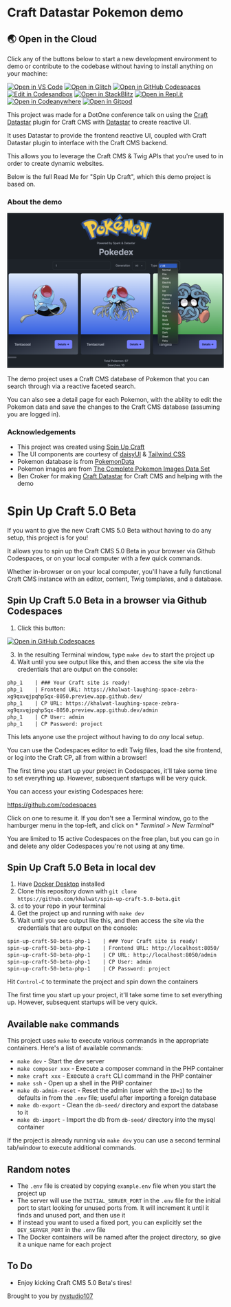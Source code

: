 # Craft Datastar Pokemon demo

## 🌏  Open in the Cloud 
Click any of the buttons below to start a new development environment to demo or contribute to the codebase without having to install anything on your machine:

[![Open in VS Code](https://img.shields.io/badge/Open%20in-VS%20Code-blue?logo=visualstudiocode)](https://vscode.dev/github/khalwat/spark-datastar-pokemon-demo)
[![Open in Glitch](https://img.shields.io/badge/Open%20in-Glitch-blue?logo=glitch)](https://glitch.com/edit/#!/import/github/khalwat/spark-datastar-pokemon-demo)
[![Open in GitHub Codespaces](https://github.com/codespaces/badge.svg)](https://codespaces.new/khalwat/spark-datastar-pokemon-demo)
[![Edit in Codesandbox](https://codesandbox.io/static/img/play-codesandbox.svg)](https://codesandbox.io/s/github/khalwat/spark-datastar-pokemon-demo)
[![Open in StackBlitz](https://developer.stackblitz.com/img/open_in_stackblitz.svg)](https://stackblitz.com/github/khalwat/spark-datastar-pokemon-demo)
[![Open in Repl.it](https://replit.com/badge/github/withastro/astro)](https://replit.com/github/khalwat/spark-datastar-pokemon-demo)
[![Open in Codeanywhere](https://codeanywhere.com/img/open-in-codeanywhere-btn.svg)](https://app.codeanywhere.com/#https://github.com/khalwat/spark-datastar-pokemon-demo)
[![Open in Gitpod](https://gitpod.io/button/open-in-gitpod.svg)](https://gitpod.io/#https://github.com/khalwat/spark-datastar-pokemon-demo)


This project was made for a DotOne conference talk on using the [Craft Datastar](https://github.com/putyourlightson/craft-datastar)
plugin for Craft CMS with [Datastar](https://datastar.fly.dev/) to create reactive UI.

It uses Datastar to provide the frontend reactive UI, coupled with Craft Datastar plugin to interface with the Craft CMS backend.

This allows you to leverage the Craft CMS & Twig APIs that you're used to in order to create dynamic websites.

Below is the full Read Me for "Spin Up Craft", which this demo project is based on.

### About the demo

![Screenshot](./resources/spark-datastar-pokemon.png)

The demo project uses a Craft CMS database of Pokemon that you can search through via a reactive faceted search.

You can also see a detail page for each Pokemon, with the ability to edit the Pokemon data and save the changes to the
Craft CMS database (assuming you are logged in).

### Acknowledgements

* This project was created using [Spin Up Craft](https://github.com/nystudio107/spin-up-craft)
* The UI components are courtesy of [daisyUI](https://daisyui.com/) & [Tailwind CSS](https://tailwindcss.com/)
* Pokemon database is from [PokemonData](https://github.com/lgreski/pokemonData)
* Pokemon images are
  from [The Complete Pokemon Images Data Set](https://www.kaggle.com/datasets/arenagrenade/the-complete-pokemon-images-data-set)
* Ben Croker for making [Craft Datastar](https://github.com/putyourlightson/craft-datastar) for Craft CMS and helping with the demo

# Spin Up Craft 5.0 Beta

If you want to give the new Craft CMS 5.0 Beta without having to do any setup, this project is for you!

It allows you to spin up the Craft CMS 5.0 Beta in your browser via Github Codespaces, or on your local computer with a
few quick commands.

Whether in-browser or on your local computer, you'll have a fully functional Craft CMS instance with an editor, content,
Twig templates, and a database.

## Spin Up Craft 5.0 Beta in a browser via Github Codespaces

1. Click this button:

[![Open in GitHub Codespaces](https://github.com/codespaces/badge.svg)](https://github.com/codespaces/new?hide_repo_select=true&ref=master&repo=877062736)

3. In the resulting Terminal window, type `make dev` to start the project up
3. Wait until you see output like this, and then access the site via the credentials that are output on the console:

```
php_1    | ### Your Craft site is ready!
php_1    | Frontend URL: https://khalwat-laughing-space-zebra-xg9qxvqjpqhp5qx-8050.preview.app.github.dev/
php_1    | CP URL: https://khalwat-laughing-space-zebra-xg9qxvqjpqhp5qx-8050.preview.app.github.dev/admin
php_1    | CP User: admin
php_1    | CP Password: project
```

This lets anyone use the project without having to do _any_ local setup.

You can use the Codespaces editor to edit Twig files, load the site frontend, or log into the Craft CP, all from within
a browser!

The first time you start up your project in Codespaces, it'll take some time to set everything up. However, subsequent
startups will be very quick.

You can access your existing Codespaces here:

https://github.com/codespaces

Click on one to resume it. If you don't see a Terminal window, go to the hamburger menu in the top-left, and click on *
*Terminal > New Terminal**

You are limited to 15 active Codespaces on the free plan, but you can go in and delete any older Codespaces you're not
using at any time.

## Spin Up Craft 5.0 Beta in local dev

1. Have [Docker Desktop](https://www.docker.com/products/docker-desktop/) installed
2. Clone this repository down with `git clone https://github.com/khalwat/spin-up-craft-5.0-beta.git`
3. `cd` to your repo in your terminal
4. Get the project up and running with `make dev`
5. Wait until you see output like this, and then access the site via the credentials that are output on the console:

```
spin-up-craft-50-beta-php-1    | ### Your Craft site is ready!
spin-up-craft-50-beta-php-1    | Frontend URL: http://localhost:8050/
spin-up-craft-50-beta-php-1    | CP URL: http://localhost:8050/admin
spin-up-craft-50-beta-php-1    | CP User: admin
spin-up-craft-50-beta-php-1    | CP Password: project
```

Hit `Control-C` to terminate the project and spin down the containers

The first time you start up your project, it'll take some time to set everything up. However, subsequent startups will
be very quick.

## Available `make` commands

This project uses `make` to execute various commands in the appropriate containers. Here's a list of available commands:

* `make dev` - Start the dev server
* `make composer xxx` - Execute a composer command in the PHP container
* `make craft xxx` - Execute a `craft` CLI command in the PHP container
* `make ssh` - Open up a shell in the PHP container
* `make db-admin-reset` - Reset the admin (user with the `ID=1`) to the defaults in from the `.env` file; useful after
  importing a foreign database
* `make db-export` - Clean the `db-seed/` directory and export the database to it
* `make db-import` - Import the db from `db-seed/` directory into the mysql container

If the project is already running via `make dev` you can use a second terminal tab/window to execute additional
commands.

## Random notes

- The `.env` file is created by copying `example.env` file when you start the project up
- The server will use the `INITIAL_SERVER_PORT` in the `.env` file for the initial port to start looking for unused
  ports from. It will increment it until it finds and unused port, and then use it
- If instead you want to used a fixed port, you can explicitly set the `DEV_SERVER_PORT` in the `.env` file
- The Docker containers will be named after the project directory, so give it a unique name for each project

## To Do

- Enjoy kicking Craft CMS 5.0 Beta's tires!

Brought to you by [nystudio107](https://nystudio107.com/)
